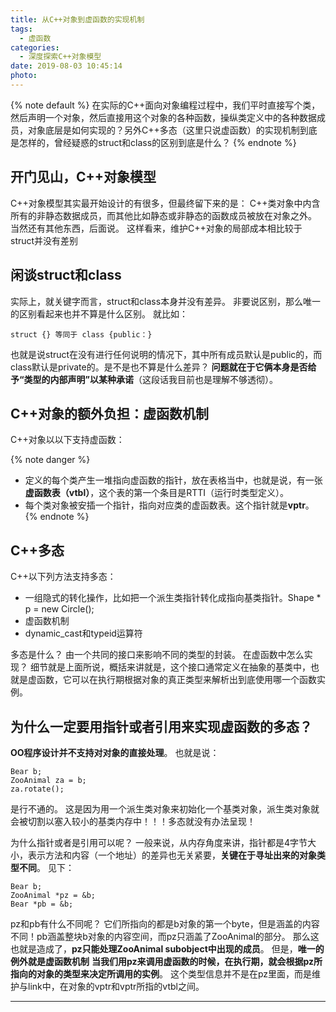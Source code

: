 ```yaml
---
title: 从C++对象到虚函数的实现机制
tags:
  - 虚函数
categories:
  - 深度探索C++对象模型
date: 2019-08-03 10:45:14
photo:
---
```


{% note default %}
在实际的C++面向对象编程过程中，我们平时直接写个类，然后声明一个对象，然后直接用这个对象的各种函数，操纵类定义中的各种数据成员，对象底层是如何实现的？另外C++多态（这里只说虚函数）的实现机制到底是怎样的，曾经疑惑的struct和class的区别到底是什么？
{% endnote %}

<!-- more -->

## 开门见山，C++对象模型
C++对象模型其实最开始设计的有很多，但最终留下来的是：
C++类对象中内含所有的非静态数据成员，而其他比如静态或非静态的函数成员被放在对象之外。
当然还有其他东西，后面说。
这样看来，维护C++对象的局部成本相比较于struct并没有差别

## 闲谈struct和class
实际上，就关键字而言，struct和class本身并没有差异。
非要说区别，那么唯一的区别看起来也并不算是什么区别。
就比如：
```
struct {} 等同于 class {public：}
```
也就是说struct在没有进行任何说明的情况下，其中所有成员默认是public的，而class默认是private的。是不是也不算是什么差异？
**问题就在于它俩本身是否给予“类型的内部声明”以某种承诺**（这段话我目前也是理解不够透彻）。

## C++对象的额外负担：虚函数机制
C++对象以以下支持虚函数：

{% note danger %}
- 定义的每个类产生一堆指向虚函数的指针，放在表格当中，也就是说，有一张**虚函数表（vtbl）**，这个表的第一个条目是RTTI（运行时类型定义）。
- 每个类对象被安插一个指针，指向对应类的虚函数表。这个指针就是**vptr**。
{% endnote %}

## C++多态
C++以下列方法支持多态：
- 一组隐式的转化操作，比如把一个派生类指针转化成指向基类指针。Shape * p = new Circle();
- 虚函数机制
- dynamic_cast和typeid运算符

多态是什么？
由一个共同的接口来影响不同的类型的封装。
在虚函数中怎么实现？
细节就是上面所说，概括来讲就是，这个接口通常定义在抽象的基类中，也就是虚函数，它可以在执行期根据对象的真正类型来解析出到底使用哪一个函数实例。

## 为什么一定要用指针或者引用来实现虚函数的多态？

**OO程序设计并不支持对对象的直接处理**。
也就是说：
```
Bear b;
ZooAnimal za = b;
za.rotate();
```
是行不通的。
这是因为用一个派生类对象来初始化一个基类对象，派生类对象就会被切割以塞入较小的基类内存中！！！多态就没有办法呈现！

为什么指针或者是引用可以呢？
一般来说，从内存角度来讲，指针都是4字节大小，表示方法和内容（一个地址）的差异也无关紧要，**关键在于寻址出来的对象类型不同**。
见下：
```
Bear b;
ZooAnimal *pz = &b;
Bear *pb = &b;
```
pz和pb有什么不同呢？
它们所指向的都是b对象的第一个byte，但是涵盖的内容不同！pb涵盖整块b对象的内容空间，而pz只涵盖了ZooAnimal的部分。
那么这也就是造成了，**pz只能处理ZooAnimal subobject中出现的成员**。
但是，**唯一的例外就是虚函数机制**
**当我们用pz来调用虚函数的时候，在执行期，就会根据pz所指向的对象的类型来决定所调用的实例**。
这个类型信息并不是在pz里面，而是维护与link中，在对象的vptr和vptr所指的vtbl之间。











--- 

